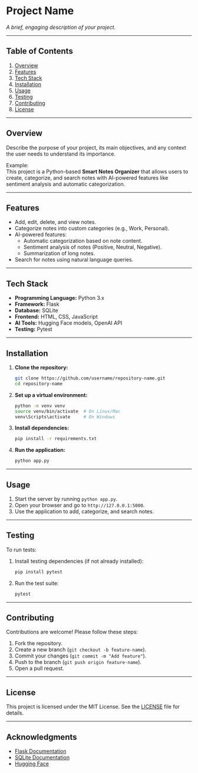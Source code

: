 # **Project Name**

_A brief, engaging description of your project._

---

## **Table of Contents**

1. [Overview](#overview)
2. [Features](#features)
3. [Tech Stack](#tech-stack)
4. [Installation](#installation)
5. [Usage](#usage)
6. [Testing](#testing)
7. [Contributing](#contributing)
8. [License](#license)

---

## **Overview**

Describe the purpose of your project, its main objectives, and any context the user needs to understand its importance.

Example:  
This project is a Python-based **Smart Notes Organizer** that allows users to create, categorize, and search notes with AI-powered features like sentiment analysis and automatic categorization.

---

## **Features**

- Add, edit, delete, and view notes.
- Categorize notes into custom categories (e.g., Work, Personal).
- AI-powered features:
  - Automatic categorization based on note content.
  - Sentiment analysis of notes (Positive, Neutral, Negative).
  - Summarization of long notes.
- Search for notes using natural language queries.

---

## **Tech Stack**

- **Programming Language:** Python 3.x
- **Framework:** Flask
- **Database:** SQLite
- **Frontend:** HTML, CSS, JavaScript
- **AI Tools:** Hugging Face models, OpenAI API
- **Testing:** Pytest

---

## **Installation**

1. **Clone the repository:**

   ```bash
   git clone https://github.com/username/repository-name.git
   cd repository-name
   ```

2. **Set up a virtual environment:**

   ```bash
   python -m venv venv
   source venv/bin/activate  # On Linux/Mac
   venv\Scripts\activate     # On Windows
   ```

3. **Install dependencies:**

   ```bash
   pip install -r requirements.txt
   ```

4. **Run the application:**
   ```bash
   python app.py
   ```

---

## **Usage**

1. Start the server by running `python app.py`.
2. Open your browser and go to `http://127.0.0.1:5000`.
3. Use the application to add, categorize, and search notes.

---

## **Testing**

To run tests:

1. Install testing dependencies (if not already installed):
   ```bash
   pip install pytest
   ```
2. Run the test suite:
   ```bash
   pytest
   ```

---

## **Contributing**

Contributions are welcome! Please follow these steps:

1. Fork the repository.
2. Create a new branch (`git checkout -b feature-name`).
3. Commit your changes (`git commit -m "Add feature"`).
4. Push to the branch (`git push origin feature-name`).
5. Open a pull request.

---

## **License**

This project is licensed under the MIT License. See the [LICENSE](LICENSE) file for details.

---

## **Acknowledgments**

- [Flask Documentation](https://flask.palletsprojects.com/)
- [SQLite Documentation](https://sqlite.org/docs.html)
- [Hugging Face](https://huggingface.co/)
